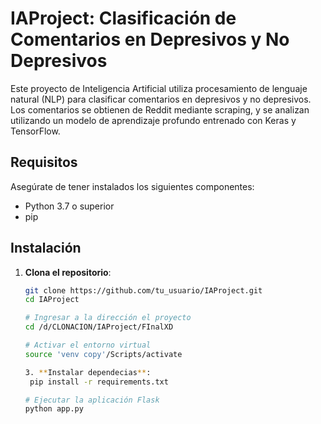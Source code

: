 # IAProject: Clasificación de Comentarios en Depresivos y No Depresivos

Este proyecto de Inteligencia Artificial utiliza procesamiento de lenguaje natural (NLP) para clasificar comentarios en depresivos y no depresivos. Los comentarios se obtienen de Reddit mediante scraping, y se analizan utilizando un modelo de aprendizaje profundo entrenado con Keras y TensorFlow.


## Requisitos

Asegúrate de tener instalados los siguientes componentes:

- Python 3.7 o superior
- pip 

## Instalación

1. **Clona el repositorio**:
   ```bash
   git clone https://github.com/tu_usuario/IAProject.git
   cd IAProject

   # Ingresar a la dirección el proyecto
   cd /d/CLONACION/IAProject/FInalXD
   
   # Activar el entorno virtual
   source 'venv copy'/Scripts/activate
   
   3. **Instalar dependecias**:
    pip install -r requirements.txt

   # Ejecutar la aplicación Flask
   python app.py
